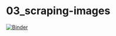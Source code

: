 # 03_scraping-images
[![Binder](https://mybinder.org/badge_logo.svg)](https://mybinder.org/v2/gh/ikyriazi/03_scraping-images/master)
